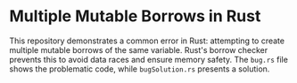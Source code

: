 # Multiple Mutable Borrows in Rust
This repository demonstrates a common error in Rust: attempting to create multiple mutable borrows of the same variable.  Rust's borrow checker prevents this to avoid data races and ensure memory safety.  The `bug.rs` file shows the problematic code, while `bugSolution.rs` presents a solution.